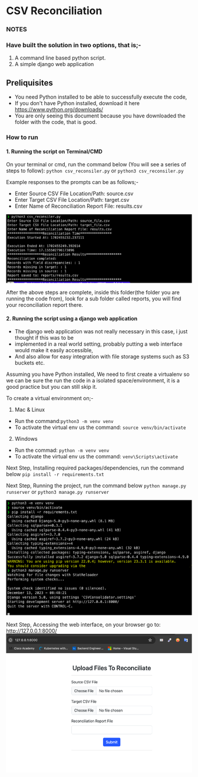 # CSV Reconciliation

### NOTES
### Have built the solution in two options, that is;-
1. A command line based python script.
2. A simple django web application

## Preliquisites
- You need Python installed to be able to successfully execute the code,
- If you don't have Python installed, download it here <link>https://www.python.org/downloads/</link>
- You are only seeing this document because you have downloaded the folder with the code, that is good.

### How to run
#### 1. Running the script on Terminal/CMD
On your terminal or cmd, run the command below (You will see a series of steps to follow): 
`python csv_reconsiler.py` or `python3 csv_reconsiler.py`

Example responses to the prompts can be as follows;-
- Enter Source CSV File Location/Path: source.csv
- Enter Target CSV File Location/Path: target.csv
- Enter Name of Reconciliation Report File: results.csv

![Alt Text](screenshots/terminal_execution.png)

After the above steps are complete, inside this folder(the folder you are running the code from),
look for a sub folder called reports, you will find your reconciliation report there.

#### 2. Running the script using a django web application
- The django web application was not really necessary in this case, i just thought if this was to be 
- implemented in a real world setting, probably putting a web interface would make it easily accessible,
- And also allow for easy integration with file storage systems such as S3 buckets etc.

Assuming you have Python installed, We need to first create a virtualenv so we can be sure the run the code in a isolated space/environment, it is a good practice but you can still skip it.

To create a virtual environment on;-
1. Mac & Linux
- Run the command:`python3 -m venv venv`
- To activate the virtual env us the command: `source venv/bin/activate`

2. Windows
- Run the commad: `python -m venv venv`
- To activate the virtual env us the command: `venv\Scripts\activate`

Next Step, Installing required packages/dependencies, run the command below
`pip install -r requirements.txt`

Next Step, Running the project, run the command below
`python manage.py runserver` or `python3 manage.py runserver`

![Alt Text](screenshots/django_setup.png)

Next Step, Accessing the web interface, on your browser go to: http://127.0.0.1:8000/
![Alt Text](screenshots/reconciliation_form.png)